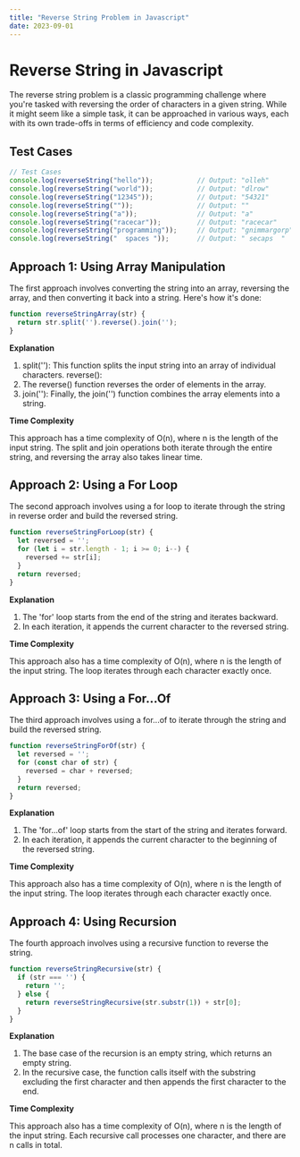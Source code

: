 ```yaml
---
title: "Reverse String Problem in Javascript"
date: 2023-09-01
---
```


# Reverse String in Javascript

The reverse string problem is a classic programming challenge where you're tasked with reversing the order of characters in a given string. While it might seem like a simple task, it can be approached in various ways, each with its own trade-offs in terms of efficiency and code complexity.

## Test Cases

```javascript
// Test Cases
console.log(reverseString("hello"));           // Output: "olleh"
console.log(reverseString("world"));           // Output: "dlrow"
console.log(reverseString("12345"));           // Output: "54321"
console.log(reverseString(""));                // Output: ""
console.log(reverseString("a"));               // Output: "a"
console.log(reverseString("racecar"));         // Output: "racecar"
console.log(reverseString("programming"));     // Output: "gnimmargorp"
console.log(reverseString("  spaces "));       // Output: " secaps  "
```

## Approach 1: Using Array Manipulation

The first approach involves converting the string into an array, reversing the array, and then converting it back into a string. Here's how it's done:

```Javascript
function reverseStringArray(str) {
  return str.split('').reverse().join('');
}
```

**Explanation**

1. split(''): This function splits the input string into an array of individual characters.
reverse(): 
2. The reverse() function reverses the order of elements in the array.
3. join(''): Finally, the join('') function combines the array elements into a string.

**Time Complexity**

This approach has a time complexity of O(n), where n is the length of the input string. The split and join operations both iterate through the entire string, and reversing the array also takes linear time.

## Approach 2: Using a For Loop

The second approach involves using a for loop to iterate through the string in reverse order and build the reversed string.

```javascript
function reverseStringForLoop(str) {
  let reversed = '';
  for (let i = str.length - 1; i >= 0; i--) {
    reversed += str[i];
  }
  return reversed;
}
```

**Explanation**

1. The 'for' loop starts from the end of the string and iterates backward.
2. In each iteration, it appends the current character to the reversed string.

**Time Complexity**

This approach also has a time complexity of O(n), where n is the length of the input string. The loop iterates through each character exactly once.

## Approach 3: Using a For...Of

The third approach involves using a for...of to iterate through the string and build the reversed string.

```javascript
function reverseStringForOf(str) {
  let reversed = '';
  for (const char of str) {
    reversed = char + reversed;
  }
  return reversed;
}
```

**Explanation**

1. The 'for...of' loop starts from the start of the string and iterates forward.
2. In each iteration, it appends the current character to the beginning of the reversed string.

**Time Complexity**

This approach also has a time complexity of O(n), where n is the length of the input string. The loop iterates through each character exactly once.

## Approach 4: Using Recursion

The fourth approach involves using a recursive function to reverse the string.

```javascript
function reverseStringRecursive(str) {
  if (str === '') {
    return '';
  } else {
    return reverseStringRecursive(str.substr(1)) + str[0];
  }
}
```

**Explanation**

1. The base case of the recursion is an empty string, which returns an empty string.
2. In the recursive case, the function calls itself with the substring excluding the first character and then appends the first character to the end.

**Time Complexity**

This approach also has a time complexity of O(n), where n is the length of the input string. Each recursive call processes one character, and there are n calls in total.
